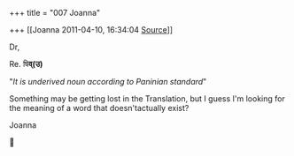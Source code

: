 +++
title = "007 Joanna"

+++
[[Joanna	2011-04-10, 16:34:04 [Source](https://groups.google.com/g/samskrita/c/RjgdBR6wsa8)]]



Dr,



Re. षि**व्(उ)**



 "*It is underived noun according to Paninian standard*"



Something may be getting lost in the Translation, but I guess I'm looking for the meaning of a word that doesn'tactually exist?





Joanna




